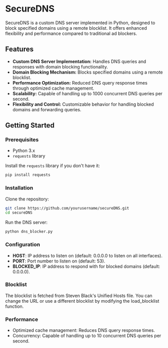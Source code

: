 # SecureDNS

SecureDNS is a custom DNS server implemented in Python, designed to block specified domains using a remote blocklist. It offers enhanced flexibility and performance compared to traditional ad blockers.

## Features

- **Custom DNS Server Implementation:** Handles DNS queries and responses with domain blocking functionality.
- **Domain Blocking Mechanism:** Blocks specified domains using a remote blocklist.
- **Performance Optimization:** Reduced DNS query response times through optimized cache management.
- **Scalability:** Capable of handling up to 1000 concurrent DNS queries per second.
- **Flexibility and Control:** Customizable behavior for handling blocked domains and forwarding queries.

## Getting Started

### Prerequisites

- Python 3.x
- `requests` library

Install the `requests` library if you don't have it:
```sh
pip install requests
```
### Installation
Clone the repository:

```sh
git clone https://github.com/yourusername/secureDNS.git
cd secureDNS
```

Run the DNS server:

```sh
python dns_blocker.py
```

### Configuration

- **HOST**: IP address to listen on (default: 0.0.0.0 to listen on all interfaces).
- **PORT**: Port number to listen on (default: 53).
- **BLOCKED_IP**: IP address to respond with for blocked domains (default: 0.0.0.0).

### Blocklist

The blocklist is fetched from Steven Black's Unified Hosts file. You can change the URL or use a different blocklist by modifying the load_blocklist function.

### Performance

- Optimized cache management: Reduces DNS query response times.
- Concurrency: Capable of handling up to 10 concurrent DNS queries per second.
